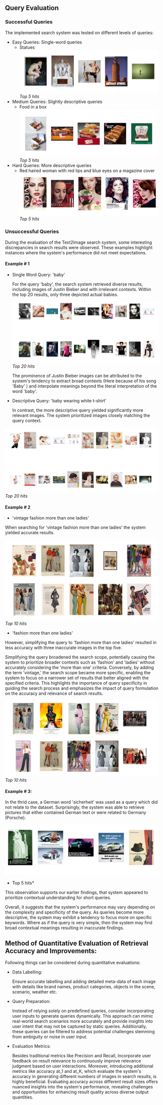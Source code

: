 ## Query Evaluation

### Successful Queries
The implemented search system was tested on different levels of queries:
* Easy Queries:
    Single-word queries
    * Statues 
    ![image info](images/statue.png)
    *Top 5 hits*
* Medium Queries:
    Slightly descriptive queries
    * Food in a box
      ![image info](images/food_in_a_box.png)
      *Top 5 hits*
* Hard Queries:
    More descriptive queries
    * Red haired woman with red lips and blue eyes on a magazine cover
    ![image info](images/red_hair.png)
    *Top 5 hits*
    
    
### Unsuccessful Queries
During the evaluation of the Text2Image search system, some interesting discrepancies in search results were observed. These examples highlight instances where the system's performance did not meet expectations. 

#### Example # 1
* Single Word Query: 'baby'

    For the query 'baby', the search system retrieved diverse results, including images of Justin Bieber and with irrelevant contexts. Within the top 20 results, only three depicted actual babies.
    
    ![image info](images/baby.png)
*Top 20 hits*

    The prominence of Justin Bieber images can be attributed to the system's tendency to extract broad contexts (Here because of his song 'Baby' ) and interpolate meanings beyond the literal interpretation of the word 'baby'.

* Descriptive Query: 'baby wearing white t-shirt'

    In contrast, the more descriptive query yielded significantly more relevant images. The system prioritized images closely matching the query context.



![image info](images/baby_wearing_white_t-shirt.png)
*Top 20 hits*

#### Example # 2
* 'vintage fashion more than one ladies'

When searching for 'vintage fashion more than one ladies' the system yielded accurate results. 

![image info](images/vintage_.png)
*Top 10 hits*
 
 * 'fashion more than one ladies'

 However, simplifying the query to 'fashion more than one ladies' resulted in less accuracy with three inaccurate images in the top five.

 Simplifying the query broadened the search scope, potentially causing the system to prioritize broader contexts such as 'fashion' and 'ladies' without accurately considering the 'more than one' criteria. Conversely, by adding the term 'vintage,' the search scope became more specific, enabling the system to focus on a narrower set of results that better aligned with the specified criteria. This highlights the importance of query specificity in guiding the search process and emphasizes the impact of query formulation on the accuracy and relevance of search results.

 
![image info](images/fashion_.png)
*Top 10 hits*
 
#### Example # 3:
In the thrid case, a German word 'sicherheit' was used as a query which did not relate to the dataset. Surprisingly, the system was able to retrieve pictures that either contained German text or were related to Germany (Porsche).

![image info](images/german.png)
* Top 5 hits*

This observation supports our earlier findings, that system appeared to prioritize contextual understanding for short queries. 

Overall, it suggests that the system's performance may vary depending on the complexity and specificity of the query. As queries become more descriptive, the system may exhibit a tendency to focus more on specific keywords. Where as if the query is very simple, then the system may find broad contextual meanings resulting in inaccurate findings.

## Method of Quantitative Evaluation of Retrieval Accuracy and Improvements:

Following things can be considered during quantitative evaluations:

* Data Labelling:

    Ensure accurate labelling and adding detailed meta-data of each image with details like brand names, product categories, objects in the scene, scenario, weather etc.

* Query Preparation:

    Instead of relying solely on predefined queries, consider incorporating user inputs to generate queries dynamically. This approach can mimic real-world search scenarios more accurately and provide insights into user intent that may not be captured by static queries. Additionally, these queries can be filtered to address potential challenges stemming from ambiguity or noise in user input.
   

* Evaluation Metrics:

   Besides traditional metrics like Precision and Recall, incorporate user feedback on result relevance to continuously improve relevance judgment based on user interactions. Moreover, introducing additional metrics like accuracy at_1 and at_K, which evaluate the system's accuracy in generating different numbers of images in search results, is highly beneficial. Evaluating accuracy across different result sizes offers nuanced insights into the system's performance, revealing challenges and opportunities for enhancing result quality across diverse output quantities.